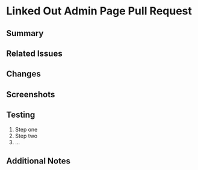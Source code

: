 # Linked Out Admin Page Pull Request

## Summary

<!-- Provide a concise summary of the changes in this PR. -->

## Related Issues

<!-- List any related issues, e.g., #1234, if applicable. -->

## Changes

<!-- Describe the main changes in this PR, including new features, bug fixes, etc. -->

## Screenshots

<!-- Add screenshots or GIFs to show how the changes look, if applicable. -->

## Testing

<!-- Provide testing steps to verify the changes. -->

1. Step one
2. Step two
3. ...

## Additional Notes

<!-- Add any other comments or information. -->
